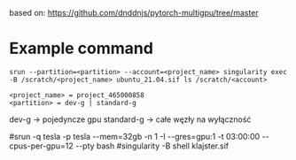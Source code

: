 based on: https://github.com/dnddnjs/pytorch-multigpu/tree/master


# Example command 

```
srun --partition=<partition> --account=<project_name> singularity exec -B /scratch/<project_name> ubuntu_21.04.sif ls /scratch/<account>

<project_name> = project_465000858
<partition> = dev-g | standard-g
```

dev-g -> pojedyncze gpu
standard-g -> całe węzły na wyłączność



#srun -q tesla -p tesla --mem=32gb -n 1 -I --gres=gpu:1 -t 03:00:00 --cpus-per-gpu=12 --pty bash
#singularity -B shell klajster.sif


